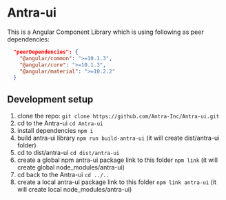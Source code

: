 # Antra-ui

This is a Angular Component Library which is using following as peer dependencies:

```json
  "peerDependencies": {
    "@angular/common": ">=10.1.3",
    "@angular/core": ">=10.1.3",
    "@angular/material": ">=10.2.2"
  }
```

## Development setup

1. clone the repo: `git clone https://github.com/Antra-Inc/Antra-ui.git`
2. cd to the Antra-ui `cd Antra-ui`
3. install dependencies `npm i`
4. build antra-ui library `npm run build-antra-ui` (it will create dist/antra-ui folder)
5. cd to dist/antra-ui `cd dist/antra-ui`
6. create a global npm antra-ui package link to this folder `npm link` (it will create global node_modules/antra-ui)
7. cd back to the Antra-ui `cd ../..`
8. create a local antra-ui package link to this folder `npm link antra-ui` (it will create local node_modules/antra-ui)
